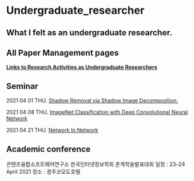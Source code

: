 # Undergraduate_researcher

## What I felt as an undergraduate researcher.

## All Paper Management pages

**[Links to Research Activities as Undergraduate Researchers](https://www.notion.so/Undergraduate_researcher-2888b292f8734edf8db9fc56a23c5d3a)**

## Seminar

2021 04 01 THU. [Shadow Removal via Shadow Image Decomposition.](https://www.notion.so/Shadow-Removal-via-Shadow-Image-Decomposition-ea3a933b958d488abd9a8a014ddc7aea)

2021 04 08 THU. [ImageNet Classification with Deep Convolutional Neural Network](https://www.notion.so/Complete-78f08c463f714ce8a41f1f3e252d6c92)

2021 04 21 THU. [Network In Network](https://www.notion.so/Network-In-Network-1204aa586bdc4e1eb091ccfa2516a959)

## Academic conference

콘텐츠융합소프트웨어연구소 한국인터넷정보학회 춘계학술발표대회 
일정 : 23–24 April 2021
장소 : 경주코모도호텔
